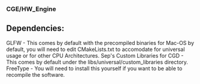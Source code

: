 ### CGE/HW_Engine

## Dependencies:
GLFW - This comes by default with the precompiled binaries for Mac-OS by default, you will need to edit CMakeLists.txt to accomodate for universal usage or for other CPU Architectures.
Sep's Custom Libraries for CGD - This comes by default under the libs/universal/custom_libraries directory.
FreeType - You will need to install this yourself if you want to be able to recompile the software.

